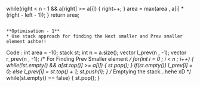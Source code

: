 while(right < n - 1 && a[right] >= a[i])
{
right++;
}
area = max(area , a[i] * (right - left - 1));
}
return area;
```
​
**Optimisation - 1**
* Use stack approach for finding the Next smaller and Prev smaller element ashte!!
```
Code :
int area = -10;
stack<int> st;
int n = a.size();
vector<int> l_prev(n , -1);
vector<int> r_prev(n , -1);
/* For Finding Prev Smaller element */
for(int i = 0 ; i < n ; i++)
{
while(!st.empty() && a[st.top()] >= a[i])
{
st.pop();
}
if(st.empty()) l_prev[i] = 0;
else l_prev[i] = st.top() + 1;
st.push(i);
}
/* Emptying the stack...hehe xD */
while(st.empty() == false)
{
st.pop();
}
